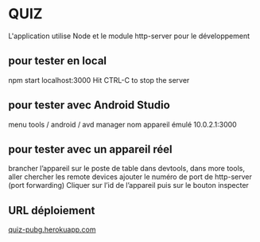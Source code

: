 QUIZ
====
L'application utilise Node
et le module http-server pour le développement
## pour tester en local
npm start
localhost:3000
Hit CTRL-C to stop the server
## pour tester avec Android Studio
menu tools / android / avd manager
nom appareil émulé
10.0.2.1:3000
## pour tester avec un appareil réel
brancher l’appareil sur le poste de table
dans devtools, dans more tools, aller chercher les remote devices
ajouter le numéro de port de http-server (port forwarding)
Cliquer sur l’id de l’appareil puis sur le bouton inspecter
## URL déploiement
[quiz-pubg.herokuapp.com](quiz-pubg.herokuapp.com)


